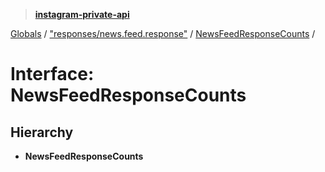 > **[instagram-private-api](../README.md)**

[Globals](../README.md) / ["responses/news.feed.response"](../modules/_responses_news_feed_response_.md) / [NewsFeedResponseCounts](_responses_news_feed_response_.newsfeedresponsecounts.md) /

# Interface: NewsFeedResponseCounts

## Hierarchy

* **NewsFeedResponseCounts**